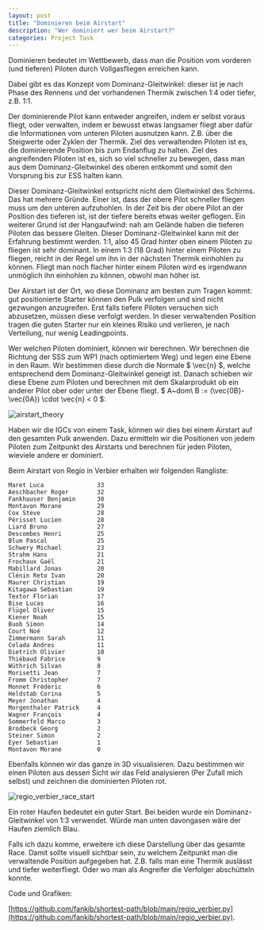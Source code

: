 ```yaml
---
layout: post
title: "Dominieren beim Airstart"
description: "Wer dominiert wer beim Airstart?"
categories: Project Task
---
```


Dominieren bedeutet im Wettbewerb, dass man die Position vom vorderen (und tieferen) Piloten durch Vollgasfliegen erreichen kann.

Dabei gibt es das Konzept vom Dominanz-Gleitwinkel: dieser ist je nach Phase des Rennens und der vorhandenen Thermik zwischen 1:4 oder tiefer, z.B. 1:1.

Der dominierende Pilot kann entweder angreifen, indem er selbst voraus fliegt, oder verwalten, indem er bewusst etwas langsamer fliegt aber dafür die Informationen vom unteren Piloten ausnutzen kann. Z.B. über die Steigwerte oder Zyklen der Thermik. Ziel des verwaltenden Piloten ist es, die dominierende Position bis zum Endanflug zu halten. Ziel des angreifenden Piloten ist es, sich so viel schneller zu bewegen, dass man aus dem Dominanz-Gleitwinkel des oberen entkommt und somit den Vorsprung bis zur ESS halten kann.

Dieser Dominanz-Gleitwinkel entspricht nicht dem Gleitwinkel des Schirms. Das hat mehrere Gründe. Einer ist, dass der obere Pilot schneller fliegen muss um den unteren aufzuhohlen. In der Zeit bis der obere Pilot an der Position des tieferen ist, ist der tiefere bereits etwas weiter geflogen. Ein weiterer Grund ist der Hangaufwind: nah am Gelände haben die tieferen Piloten das bessere Gleiten. Dieser Dominanz-Gleitwinkel kann mit der Erfahrung bestimmt werden. 1:1, also 45 Grad hinter oben einem Piloten zu fliegen ist sehr dominant. In einem 1:3 (18 Grad) hinter einem Piloten zu fliegen, reicht in der Regel um ihn in der nächsten Thermik einhohlen zu können. Fliegt man noch flacher hinter einem Piloten wird es irgendwann unmöglich ihn einhohlen zu können, obwohl man höher ist.

Der Airstart ist der Ort, wo diese Dominanz am besten zum Tragen kommt: gut positionierte Starter können den Pulk verfolgen und sind nicht gezwungen anzugreifen. Erst falls tiefere Piloten versuchen sich abzusetzen, müssen diese verfolgt werden. In dieser verwaltenden Position tragen die guten Starter nur ein kleines Risiko und verlieren, je nach Verteilung, nur wenig Leadingpoints.

Wer welchen Piloten dominiert, können wir berechnen.
Wir berechnen die Richtung der SSS zum WP1 (nach optimiertem Weg) und legen eine Ebene in den Raum. Wir bestimmen diese durch die Normale $ \vec{n} $, welche entsprechend dem Dominanz-Gleitwinkel geneigt ist. Danach schieben wir diese Ebene zum Piloten und berechnen mit dem Skalarprodukt ob ein anderer Pilot ober oder unter der Ebene fliegt. $ A~dom\ B := (\vec{0B}-\vec{0A}) \cdot \vec{n} < 0 $:

![airstart_theory](../../../../../img/airstart/theory.jpg)

Haben wir die IGCs von einem Task, können wir dies bei einem Airstart auf den gesamten Pulk anwenden. Dazu ermitteln wir die Positionen von jedem Piloten zum Zeitpunkt des Airstarts und berechnen für jeden Piloten, wieviele andere er dominiert.

Beim Airstart von Regio in Verbier erhalten wir folgenden Rangliste:

```
Maret Luca               33
Aeschbacher Roger        32
Fankhauser Benjamin      30
Montavon Morane          29
Cox Steve                28
Périsset Lucien          28
Liard Bruno              27
Descombes Henri          25
Blum Pascal              25
Schwery Michael          23
Strahm Hans              21
Frochaux Gaël            21
Mabillard Jonas          20
Clénin Reto Ivan         20
Maurer Christian         19
Kitagawa Sebastian       19
Textor Florian           17
Bise Lucas               16
Flügel Oliver            15
Kiener Noah              15
Buob Simon               14
Court Noé                12
Zimmermann Sarah         11
Celada Andres            11
Dietrich Olivier         10
Thiébaud Fabrice         9
Wüthrich Silvan          8
Morisetti Jean           7
Fromm Christopher        7
Monnet Frédéric          6
Heldstab Corina          5
Meyer Jonathan           4
Morgenthaler Patrick     4
Wagner François          4
Sommerfeld Marco         3
Brodbeck Georg           2
Steiner Simon            2
Eyer Sebastian           1
Montavon Morane          0
```

Ebenfalls können wir das ganze in 3D visualisieren. Dazu bestimmen wir einen Piloten aus dessen Sicht wir das Feld analysieren (Per Zufall mich selbst) und zeichnen die dominierten Piloten rot.

![regio_verbier_race_start](../../../../../img/airstart/regio_verbier_race_start.jpg)

Ein roter Haufen bedeutet ein guter Start. Bei beiden wurde ein Dominanz-Gleitwinkel von 1:3 verwendet. Würde man unten davongasen wäre der Haufen ziemlich Blau.

Falls ich dazu komme, erweitere ich diese Darstellung über das gesamte Race. Damit sollte visuell sichtbar sein, zu welchem Zeitpunkt man die verwaltende Position aufgegeben hat. Z.B. falls man eine Thermik auslässt und tiefer weiterfliegt. Oder wo man als Angreifer die Verfolger abschütteln konnte.

Code und Grafiken:

[https://github.com/fankib/shortest-path/blob/main/regio_verbier.py](https://github.com/fankib/shortest-path/blob/main/regio_verbier.py).

